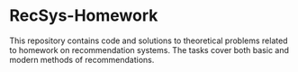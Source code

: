 # RecSys-Homework

This repository contains code and solutions to theoretical problems related to homework on recommendation systems. The tasks cover both basic and modern methods of recommendations.
